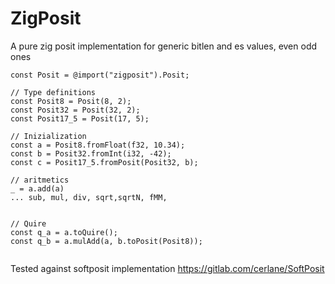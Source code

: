 # ZigPosit

A pure zig posit implementation for generic bitlen and es values, even odd ones

```zig
const Posit = @import("zigposit").Posit;

// Type definitions
const Posit8 = Posit(8, 2);
const Posit32 = Posit(32, 2);
const Posit17_5 = Posit(17, 5);

// Inizialization
const a = Posit8.fromFloat(f32, 10.34);
const b = Posit32.fromInt(i32, -42);
const c = Posit17_5.fromPosit(Posit32, b);

// aritmetics
_ = a.add(a)
... sub, mul, div, sqrt,sqrtN, fMM, 


// Quire
const q_a = a.toQuire();
const q_b = a.mulAdd(a, b.toPosit(Posit8));


```

Tested against softposit implementation
https://gitlab.com/cerlane/SoftPosit
